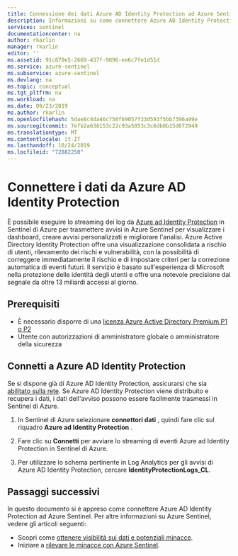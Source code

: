 ```yaml
---
title: Connessione dei dati Azure AD Identity Protection ad Azure Sentinel | Microsoft Docs
description: Informazioni su come connettere Azure AD Identity Protection dati ad Azure Sentinel.
services: sentinel
documentationcenter: na
author: rkarlin
manager: rkarlin
editor: ''
ms.assetid: 91c870e5-2669-437f-9896-ee6c7fe1d51d
ms.service: azure-sentinel
ms.subservice: azure-sentinel
ms.devlang: na
ms.topic: conceptual
ms.tgt_pltfrm: na
ms.workload: na
ms.date: 09/23/2019
ms.author: rkarlin
ms.openlocfilehash: 5dae8c4da46c750f69057f33d593f5bb7396a99e
ms.sourcegitcommit: 7efb2a638153c22c93a5053c3c6db8b15d072949
ms.translationtype: MT
ms.contentlocale: it-IT
ms.lasthandoff: 10/24/2019
ms.locfileid: "72882250"
---
```

# <a name="connect-data-from-azure-ad-identity-protection"></a>Connettere i dati da Azure AD Identity Protection



È possibile eseguire lo streaming dei log da [Azure ad Identity Protection](https://docs.microsoft.com/azure/information-protection/reports-aip) in Sentinel di Azure per trasmettere avvisi in Azure Sentinel per visualizzare i dashboard, creare avvisi personalizzati e migliorare l'analisi. Azure Active Directory Identity Protection offre una visualizzazione consolidata a rischio di utenti, rilevamento dei rischi e vulnerabilità, con la possibilità di correggere immediatamente il rischio e di impostare criteri per la correzione automatica di eventi futuri. Il servizio è basato sull'esperienza di Microsoft nella protezione delle identità degli utenti e offre una notevole precisione dal segnale da oltre 13 miliardi accessi al giorno. 


## <a name="prerequisites"></a>Prerequisiti

- È necessario disporre di una [licenza Azure Active Directory Premium P1 o P2](https://azure.microsoft.com/pricing/details/active-directory/)
- Utente con autorizzazioni di amministratore globale o amministratore della sicurezza


## <a name="connect-to-azure-ad-identity-protection"></a>Connetti a Azure AD Identity Protection

Se si dispone già di Azure AD Identity Protection, assicurarsi che sia [abilitato sulla rete](../active-directory/identity-protection/overview-identity-protection.md).
Se Azure AD Identity Protection viene distribuito e recupera i dati, i dati dell'avviso possono essere facilmente trasmessi in Sentinel di Azure.


1. In Sentinel di Azure selezionare **connettori dati** , quindi fare clic sul riquadro **Azure ad Identity Protection** .

2. Fare clic su **Connetti** per avviare lo streaming di eventi Azure ad Identity Protection in Sentinel di Azure.


6. Per utilizzare lo schema pertinente in Log Analytics per gli avvisi di Azure AD Identity Protection, cercare **IdentityProtectionLogs_CL**.

## <a name="next-steps"></a>Passaggi successivi
In questo documento si è appreso come connettere Azure AD Identity Protection ad Azure Sentinel. Per altre informazioni su Azure Sentinel, vedere gli articoli seguenti:
- Scopri come [ottenere visibilità sui dati e potenziali minacce](quickstart-get-visibility.md).
- Iniziare a [rilevare le minacce con Azure Sentinel](tutorial-detect-threats-built-in.md).
